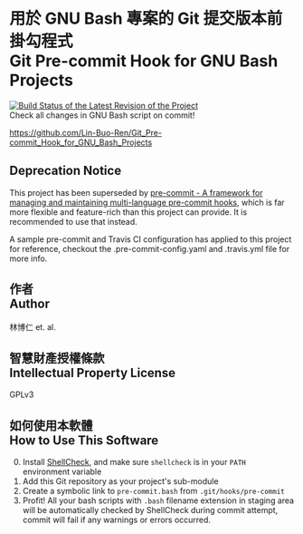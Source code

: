 # 用於 GNU Bash 專案的 Git 提交版本前掛勾程式<br>Git Pre-commit Hook for GNU Bash Projects
[![Build Status of the Latest Revision of the Project](https://travis-ci.org/Lin-Buo-Ren/Git_Pre-commit_Hook_for_GNU_Bash_Projects.svg?branch=master)](https://travis-ci.org/Lin-Buo-Ren/Git_Pre-commit_Hook_for_GNU_Bash_Projects)  
Check all changes in GNU Bash script on commit!

<https://github.com/Lin-Buo-Ren/Git_Pre-commit_Hook_for_GNU_Bash_Projects>

## Deprecation Notice

This project has been superseded by [pre-commit - A framework for managing and maintaining multi-language pre-commit hooks](https://pre-commit.com/), which is far more flexible and feature-rich than this project can provide.  It is recommended to use that instead.

A sample pre-commit and Travis CI configuration has applied to this project for reference, checkout the .pre-commit-config.yaml and .travis.yml file for more info.

## 作者<br>Author

林博仁 et. al.

## 智慧財產授權條款<br>Intellectual Property License
GPLv3

## 如何使用本軟體<br>How to Use This Software
0. Install [ShellCheck](https://www.shellcheck.net/), and make sure `shellcheck` is in your `PATH` environment variable
1. Add this Git repository as your project's sub-module
2. Create a symbolic link to `pre-commit.bash` from `.git/hooks/pre-commit`
3. Profit!  All your bash scripts with `.bash` filename extension in staging area will be automatically checked by ShellCheck during commit attempt, commit will fail if any warnings or errors occurred.

